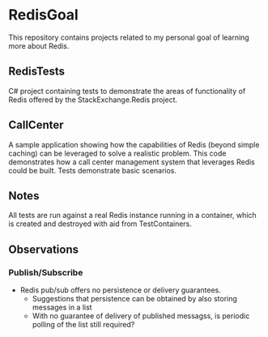# RedisGoal

This repository contains projects related to my personal goal of learning more about Redis.

## RedisTests

C# project containing tests to demonstrate the areas of functionality of Redis offered by the StackExchange.Redis project.

## CallCenter

A sample application showing how the capabilities of Redis (beyond simple caching) can be leveraged to solve a realistic problem.
This code demonstrates how a call center management system that leverages Redis could be built.
Tests demonstrate basic scenarios.

## Notes

All tests are run against a real Redis instance running in a container, which is created and destroyed with aid from TestContainers.


## Observations

### Publish/Subscribe
* Redis pub/sub offers no persistence or delivery guarantees.
  * Suggestions that persistence can be obtained by also storing messages in a list
  * With no guarantee of delivery of published messagss, is periodic polling of the list still required?
  
